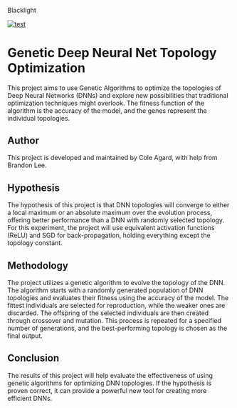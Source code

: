 ###### 
Blacklight  

[![test](https://github.com/BlackLightLabs/blacklight/actions/workflows/test.yml/badge.svg)](https://github.com/BlackLightLabs/blacklight/actions/workflows/test.yml)

# Genetic Deep Neural Net Topology Optimization

This project aims to use Genetic Algorithms to optimize the topologies of Deep Neural Networks (DNNs) and explore new possibilities that traditional optimization techniques might overlook. The fitness function of the algorithm is the accuracy of the model, and the genes represent the individual topologies.

## Author

This project is developed and maintained by Cole Agard, with help from Brandon Lee. 

## Hypothesis

The hypothesis of this project is that DNN topologies will converge to either a local maximum or an absolute maximum over the evolution process, offering better performance than a DNN with randomly selected topology. For this experiment, the project will use equivalent activation functions (ReLU) and SGD for back-propagation, holding everything except the topology constant.

## Methodology

The project utilizes a genetic algorithm to evolve the topology of the DNN. The algorithm starts with a randomly generated population of DNN topologies and evaluates their fitness using the accuracy of the model. The fittest individuals are selected for reproduction, while the weaker ones are discarded. The offspring of the selected individuals are then created through crossover and mutation. This process is repeated for a specified number of generations, and the best-performing topology is chosen as the final output.

## Conclusion

The results of this project will help evaluate the effectiveness of using genetic algorithms for optimizing DNN topologies. If the hypothesis is proven correct, it can provide a powerful new tool for creating more efficient DNNs.